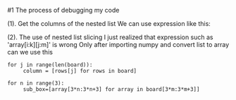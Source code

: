 #1 The process of debugging my code

(1). Get the columns of the nested list
We can use expression like this:

(2). The use of nested list slicing
I just realized that expression such as 'array[i:k][j:m]' is wrong
Only after importing numpy and convert list to array can we use this


```
for j in range(len(board)):            
     column = [rows[j] for rows in board]
```



```
for n in range(3):
     sub_box=[array[3*n:3*n+3] for array in board[3*m:3*m+3]]
```
